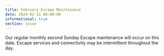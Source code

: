 ```yaml
---
title: February Escape Maintenance 
date: 2024-02-11 08:00:00
informational: true
section: issue
---
```


Our regular monthly second Sunday Escape maintenance will occur on this date. Escape services and connectivity may be intermittent throughout the day.
